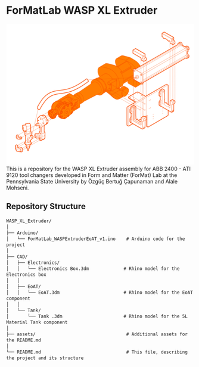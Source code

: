 # ForMatLab WASP XL Extruder
![](assets/extruder.png)
 This is a repository for the WASP XL Extruder assembly for ABB 2400 - ATI 9120 tool changers developed in Form and Matter (ForMat) Lab at the Pennsylvania State University by Özgüç Bertuğ Çapunaman and Alale Mohseni.

## Repository Structure

```plaintext
WASP_XL_Extruder/
│
├── Arduino/
│   └── ForMatLab_WASPExtruderEoAT_v1.ino    # Arduino code for the project
│
├── CAD/
│   ├── Electronics/
│   │   └── Electronics Box.3dm             # Rhino model for the Electronics box
│   │
│   ├── EoAT/
│   │   └── EoAT.3dm                        # Rhino model for the EoAT component
│   │
│   └── Tank/
│       └── Tank .3dm                       # Rhino model for the 5L Material Tank component
│
├── assets/                                  # Additional assets for the README.md
│
└── README.md                                # This file, describing the project and its structure

